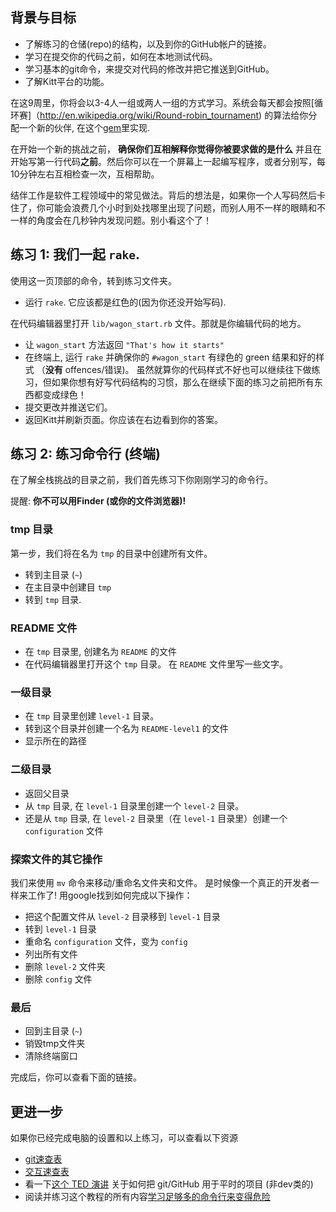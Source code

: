 ## 背景与目标

- 了解练习的仓储(repo)的结构，以及到你的GitHub帐户的链接。
- 学习在提交你的代码之前，如何在本地测试代码。
- 学习基本的git命令，来提交对代码的修改并把它推送到GitHub。
- 了解Kitt平台的功能。

在这9周里，你将会以3-4人一组或两人一组的方式学习。系统会每天都会按照[循环赛]（http://en.wikipedia.org/wiki/Round-robin_tournament) 的算法给你分配一个新的伙伴, 在这个[gem](https://github.com/ssaunier/round_robin_tournament)里实现.

在开始一个新的挑战之前， **确保你们互相解释你觉得你被要求做的是什么** 并且在开始写第一行代码**之前**。然后你可以在一个屏幕上一起编写程序，或者分别写，每10分钟左右互相检查一次，互相帮助。

结伴工作是软件工程领域中的常见做法。背后的想法是，如果你一个人写码然后卡住了，你可能会浪费几个小时到处找哪里出现了问题，而别人用不一样的眼睛和不一样的角度会在几秒钟内发现问题。别小看这个了！

## 练习 1: 我们一起 `rake`.

使用这一页顶部的命令，转到练习文件夹。

- 运行 `rake`. 它应该都是红色的(因为你还没开始写码).

在代码编辑器里打开 `lib/wagon_start.rb` 文件。那就是你编辑代码的地方。

- 让 `wagon_start` 方法返回 `"That's how it starts"`
- 在终端上, 运行 `rake` 并确保你的 `#wagon_start` 有绿色的 green 结果和好的样式 （**没有** offences/错误)。 虽然就算你的代码样式不好也可以继续往下做练习，但如果你想有好写代码结构的习惯，那么在继续下面的练习之前把所有东西都变成绿色！
- 提交更改并推送它们。
- 返回Kitt并刷新页面。你应该在右边看到你的答案。

## 练习 2: 练习命令行 (终端)

在了解全栈挑战的目录之前，我们首先练习下你刚刚学习的命令行。

提醒: **你不可以用Finder (或你的文件浏览器)!**

### tmp 目录

第一步，我们将在名为 `tmp` 的目录中创建所有文件。

- 转到主目录 (`~`)
- 在主目录中创建目 `tmp`
- 转到 `tmp` 目录.

### README 文件

- 在 `tmp` 目录里, 创建名为 `README` 的文件
- 在代码编辑器里打开这个 `tmp` 目录。 在 `README` 文件里写一些文字。

### 一级目录

- 在 `tmp` 目录里创建 `level-1` 目录。
- 转到这个目录并创建一个名为 `README-level1` 的文件
- 显示所在的路径

### 二级目录

- 返回父目录
- 从 `tmp` 目录, 在 `level-1` 目录里创建一个 `level-2` 目录。
- 还是从 `tmp` 目录, 在 `level-2` 目录里（在 `level-1` 目录里）创建一个 `configuration` 文件

### 探索文件的其它操作

我们来使用 `mv` 命令来移动/重命名文件夹和文件。
是时候像一个真正的开发者一样来工作了! 用google找到如何完成以下操作：

- 把这个配置文件从 `level-2` 目录移到 `level-1` 目录
- 转到 `level-1` 目录
- 重命名 `configuration` 文件，变为 `config`
- 列出所有文件
- 删除 `level-2` 文件夹
- 删除 `config` 文件

### 最后

- 回到主目录 (`~`)
- 销毁tmp文件夹
- 清除终端窗口

完成后，你可以查看下面的链接。

## 更进一步

如果你已经完成电脑的设置和以上练习，可以查看以下资源

- [git速查表](http://rogerdudler.github.io/git-guide/files/git_cheat_sheet.pdf)
- [交互速查表](http://www.ndpsoftware.com/git-cheatsheet.html)
- 看一下[这个 TED 演讲](http://www.ted.com/talks/clay_shirky_how_the_internet_will_one_day_transform_government) 关于如何把 git/GitHub 用于平时的项目 (非dev类的)
- 阅读并练习这个教程的所有内容[学习足够多的命令行来变得危险](http://www.learnenough.com/command-line/)
